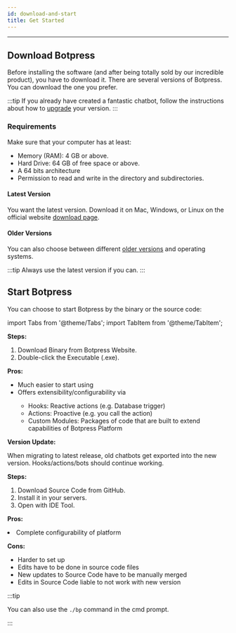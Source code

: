 ```yaml
---
id: download-and-start
title: Get Started
---
```


---------------

## Download Botpress

Before installing the software (and after being totally sold by our incredible product), you have to download it. There are several versions of Botpress. You can download the one you prefer.

:::tip
If you already have created a fantastic chatbot, follow the instructions about how to [upgrade](/docs/intro-to-botpress/update) your version.
:::

### Requirements

Make sure that your computer has at least:

- Memory (RAM): 4 GB or above.
- Hard Drive: 64 GB of free space or above.
- A 64 bits architecture
- Permission to read and write in the directory and subdirectories.

#### Latest Version

You want the latest version. Download it on Mac, Windows, or Linux on the official website [download page](https://botpress.com/download).

#### Older Versions

You can also choose between different [older versions](https://s3.amazonaws.com/botpress-binaries/index.html) and operating systems.

:::tip
Always use the latest version if you can.
:::

## Start Botpress

You can choose to start Botpress by the binary or the source code:

import Tabs from '@theme/Tabs';
import TabItem from '@theme/TabItem';

<Tabs>
  <TabItem value="binary" label="Binary">

<strong>Steps:</strong>
<ol>
    <li>Download Binary from Botpress Website.</li>
    <li>Double-click the Executable (.exe).</li>
</ol>

<strong>Pros:</strong>
<ul>
    <li>Much easier to start using</li>
    <li>Offers extensibility/configurability via</li>
        <ul>
        <li>Hooks: Reactive actions (e.g. Database trigger)</li>
        <li>Actions: Proactive (e.g. you call the action)</li>
        <li>Custom Modules: Packages of code that are built to extend capabilities of Botpress Platform</li>
        </ul>
</ul>

<strong>Version Update:</strong>
<p>When migrating to latest release, old chatbots get exported into the new version. Hooks/actions/bots should continue working.</p>
  </TabItem>
  <TabItem value="source-code" label="Source Code" default>
<strong>Steps:</strong>
<ol>
    <li>Download Source Code from GitHub.</li>
    <li>Install it in your servers.</li>
    <li>Open with IDE Tool.</li>
</ol>

<strong>Pros:</strong>
<p><li>Complete configurability of platform</li></p>

<strong>Cons:</strong>
<ul>
    <li>Harder to set up</li>
    <li>Edits have to be done in source code files</li>
    <li>New updates to Source Code have to be manually merged</li>
    <li>Edits in Source Code liable to not work with new version</li>
</ul>
  </TabItem>
</Tabs>

:::tip

You can also use the `./bp` command in the cmd prompt.

:::